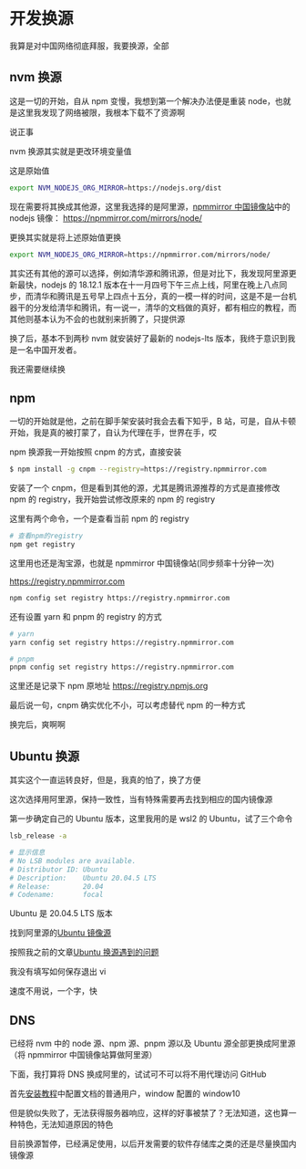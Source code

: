 # 开发换源

我算是对中国网络彻底拜服，我要换源，全部

## nvm 换源

这是一切的开始，自从 npm 变慢，我想到第一个解决办法便是重装 node，也就是这里我发现了网络被限，我根本下载不了资源啊

说正事

nvm 换源其实就是更改环境变量值

这是原始值

```sh
export NVM_NODEJS_ORG_MIRROR=https://nodejs.org/dist
```

现在需要将其换成其他源，这里我选择的是阿里源，[npmmirror 中国镜像站](https://npmmirror.com/)中的 nodejs 镜像： https://npmmirror.com/mirrors/node/

更换其实就是将上述原始值更换

```sh
export NVM_NODEJS_ORG_MIRROR=https://npmmirror.com/mirrors/node/
```

其实还有其他的源可以选择，例如清华源和腾讯源，但是对比下，我发现阿里源更新最快，nodejs 的 18.12.1 版本在十一月四号下午三点上线，阿里在晚上八点同步，而清华和腾讯是五号早上四点十五分，真的一模一样的时间，这是不是一台机器干的分发给清华和腾讯，有一说一，清华的文档做的真好，都有相应的教程，而其他则基本认为不会的也就别来折腾了，只提供源

换了后，基本不到两秒 nvm 就安装好了最新的 nodejs-lts 版本，我终于意识到我是一名中国开发者。

我还需要继续换

## npm

一切的开始就是他，之前在脚手架安装时我会去看下知乎，B 站，可是，自从卡顿开始，我是真的被打蒙了，自认为代理在手，世界在手，哎

npm 换源我一开始按照 cnpm 的方式，直接安装

```sh
$ npm install -g cnpm --registry=https://registry.npmmirror.com
```

安装了一个 cnpm，但是看到其他的源，尤其是腾讯源推荐的方式是直接修改 npm 的 registry，我开始尝试修改原来的 npm 的 registry

这里有两个命令，一个是查看当前 npm 的 registry

```sh
# 查看npm的registry
npm get registry
```

这里用也还是淘宝源，也就是 npmmirror 中国镜像站(同步频率十分钟一次)

https://registry.npmmirror.com

```sh
npm config set registry https://registry.npmmirror.com
```

还有设置 yarn 和 pnpm 的 registry 的方式

```sh
# yarn
yarn config set registry https://registry.npmmirror.com

# pnpm
pnpm config set registry https://registry.npmmirror.com
```

这里还是记录下 npm 原地址 https://registry.npmjs.org

最后说一句，cnpm 确实优化不小，可以考虑替代 npm 的一种方式

换完后，爽啊啊

## Ubuntu 换源

其实这个一直运转良好，但是，我真的怕了，换了方便

这次选择用阿里源，保持一致性，当有特殊需要再去找到相应的国内镜像源

第一步确定自己的 Ubuntu 版本，这里我用的是 wsl2 的 Ubuntu，试了三个命令

```sh
lsb_release -a

# 显示信息
# No LSB modules are available.
# Distributor ID: Ubuntu
# Description:    Ubuntu 20.04.5 LTS
# Release:        20.04
# Codename:       focal

```

Ubuntu 是 20.04.5 LTS 版本

找到阿里源的[Ubuntu 镜像源](https://developer.aliyun.com/mirror/ubuntu)

按照我之前的文章[Ubuntu 换源遇到的问题](./Ubuntu%E6%8D%A2%E6%BA%90%E9%81%87%E5%88%B0%E7%9A%84%E9%97%AE%E9%A2%98.md)

我没有填写如何保存退出 vi

速度不用说，一个字，快

## DNS

已经将 nvm 中的 node 源、npm 源、pnpm 源以及 Ubuntu 源全部更换成阿里源（将 npmmirror 中国镜像站算做阿里源）

下面，我打算将 DNS 换成阿里的，试试可不可以将不用代理访问 GitHub

首先[安装教程](https://alidns.com/)中配置文档的普通用户，window 配置的 window10

但是貌似失败了，无法获得服务器响应，这样的好事被禁了？无法知道，这也算一种特色，无法知道原因的特色

目前换源暂停，已经满足使用，以后开发需要的软件存储库之类的还是尽量换国内镜像源

